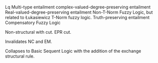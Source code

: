 Lq
Multi-type entailment
complex-valued-degree-preserving entailment
Real-valued-degree-preserving entailment
Non-T-Norm Fuzzy Logic, but related to Łukasiewicz T-Norm fuzzy logic.
Truth-preserving entailment
Compensatory Fuzzy Logic

Non-structural with cut.
EPR cut.

Invalidates NC and EM.

Collapses to Basic Sequent Logic with the addition of the exchange structural rule.
